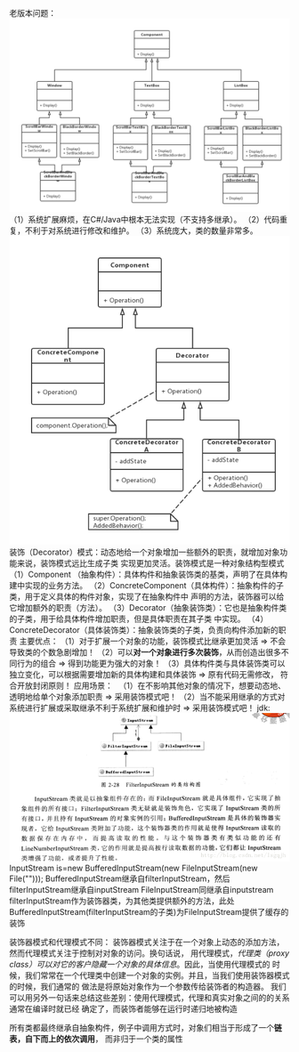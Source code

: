 老版本问题：
![复杂结构](1.png)
（1）系统扩展麻烦，在C#/Java中根本无法实现（不支持多继承）。
（2）代码重复，不利于对系统进行修改和维护。
（3）系统庞大，类的数量非常多。
![uml](model.png)
装饰（Decorator）模式：动态地给一个对象增加一些额外的职责，就增加对象功能来说，装饰模式远比生成子类
实现更加灵活。装饰模式是一种对象结构型模式
（1）Component （抽象构件）：具体构件和抽象装饰类的基类，声明了在具体构建中实现的业务方法。
（2）ConcreteComponent（具体构件）：抽象构件的子类，用于定义具体的构件对象，实现了在抽象构件中
声明的方法，装饰器可以给它增加额外的职责（方法）。
（3）Decorator（抽象装饰类）：它也是抽象构件类的子类，用于给具体构件增加职责，但是具体职责在其子类
中实现。
（4）ConcreteDecorator（具体装饰类）：抽象装饰类的子类，负责向构件添加新的职责
主要优点：
（1）对于扩展一个对象的功能，装饰模式比继承更加灵活 => 不会导致类的个数急剧增加！
（2）可以**对一个对象进行多次装饰**，从而创造出很多不同行为的组合 => 得到功能更为强大的对象！
（3）具体构件类与具体装饰类可以独立变化，可以根据需要增加新的具体构建和具体装饰 => 原有代码无需修改，
符合开放封闭原则！
应用场景：
  　（1）在不影响其他对象的情况下，想要动态地、透明地给单个对象添加职责 => 采用装饰模式吧！
    （2）当不能采用继承的方式对系统进行扩展或采取继承不利于系统扩展和维护时 => 采用装饰模式吧！
jdk:
![uml2](2.png)
InputStream is=new BufferedInputStream(new FileInputStream(new File("")));
BufferedInputStream继承自filterInputStream，然后filterInputStream继承自inputStream
FileInputStream同继承自inputstream
filterInputStream作为装饰器类，为其他类提供额外的方法，此处
BufferedInputStream(filterInputStream的子类)为FileInputStream提供了缓存的装饰

装饰器模式和代理模式不同：
装饰器模式关注于在一个对象上动态的添加方法，然而代理模式关注于控制对对象的访问。换句话说，
用代理模式，_代理类（proxy class）可以对它的客户隐藏一个对象的具体信息_。因此，当使用代理模式的
时候，我们常常在一个代理类中创建一个对象的实例。并且，当我们使用装饰器模式的时候，我们通常的
做法是将原始对象作为一个参数传给装饰者的构造器。
我们可以用另外一句话来总结这些差别：使用代理模式，代理和真实对象之间的的关系通常在编译时就已经
确定了，而装饰者能够在运行时递归地被构造

所有类都最终继承自抽象构件，例子中调用方式时，对象们相当于形成了一个**链表，自下而上的依次调用**，
而非归于一个类的属性